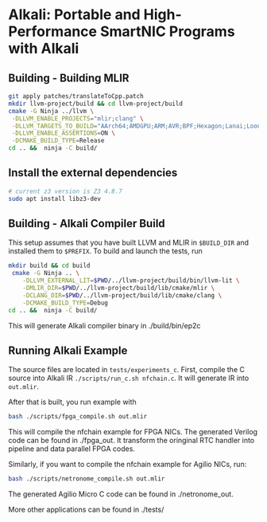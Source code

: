 # Alkali: Portable and High-Performance SmartNIC Programs with Alkali

## Building - Building MLIR

```sh
git apply patches/translateToCpp.patch
mkdir llvm-project/build && cd llvm-project/build
cmake -G Ninja ../llvm \
 -DLLVM_ENABLE_PROJECTS="mlir;clang" \
 -DLLVM_TARGETS_TO_BUILD="AArch64;AMDGPU;ARM;AVR;BPF;Hexagon;Lanai;LoongArch;Mips;MSP430;NVPTX;PowerPC;RISCV;Sparc;SystemZ;VE;WebAssembly;X86;XCore" \
 -DLLVM_ENABLE_ASSERTIONS=ON \
 -DCMAKE_BUILD_TYPE=Release 
cd .. &&  ninja -C build/
```

## Install the external dependencies

```sh
# current z3 version is Z3 4.8.7
sudo apt install libz3-dev
```

## Building - Alkali Compiler Build

This setup assumes that you have built LLVM and MLIR in `$BUILD_DIR` and installed them to `$PREFIX`. To build and launch the tests, run
```sh
mkdir build && cd build
 cmake -G Ninja .. \
    -DLLVM_EXTERNAL_LIT=$PWD/../llvm-project/build/bin/llvm-lit \
    -DMLIR_DIR=$PWD/../llvm-project/build/lib/cmake/mlir \
    -DCLANG_DIR=$PWD/../llvm-project/build/lib/cmake/clang \
    -DCMAKE_BUILD_TYPE=Debug
cd .. &&  ninja -C build/
```
This will generate Alkali compiler binary in ./build/bin/ep2c

## Running Alkali Example

The source files are located in `tests/experiments_c`. First, compile the C source into Alkali IR `./scripts/run_c.sh nfchain.c`. It will generate IR into `out.mlir`. 

After that is built, you run example with
```sh
bash ./scripts/fpga_compile.sh out.mlir
```
This will compile the nfchain example for FPGA NICs. The generated Verilog code can be found in ./fpga_out. It transform the oringinal RTC handler into pipeline and data parallel FPGA codes.

Similarly, if you want to compile the nfchain example for Agilio NICs, run:
```sh
bash ./scripts/netronome_compile.sh out.mlir
```
The generated Agilio Micro C code can be found in ./netronome_out.

More other applications can be found in ./tests/
